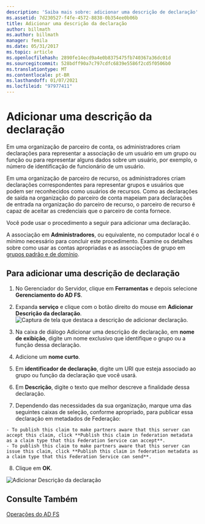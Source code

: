 ```yaml
---
description: 'Saiba mais sobre: adicionar uma descrição de declaração'
ms.assetid: 7d230527-f4fe-4572-8838-0b354ee0b06b
title: Adicionar uma descrição da declaração
author: billmath
ms.author: billmath
manager: femila
ms.date: 05/31/2017
ms.topic: article
ms.openlocfilehash: 2890fe14ecd9a4e0b8375475fb740367a36dc01d
ms.sourcegitcommit: 528bdff90a7c797cdfc6839e5586f2cd5f0506b0
ms.translationtype: MT
ms.contentlocale: pt-BR
ms.lasthandoff: 01/07/2021
ms.locfileid: "97977411"
---
```

# <a name="add-a-claim-description"></a>Adicionar uma descrição da declaração


Em uma organização de parceiro de conta, os administradores criam declarações para representar a associação de um usuário em um grupo ou função ou para representar alguns dados sobre um usuário, por exemplo, o número de identificação de funcionário de um usuário.

Em uma organização de parceiro de recurso, os administradores criam declarações correspondentes para representar grupos e usuários que podem ser reconhecidos como usuários de recursos. Como as declarações de saída na organização do parceiro de conta mapeiam para declarações de entrada na organização do parceiro de recurso, o parceiro de recurso é capaz de aceitar as credenciais que o parceiro de conta fornece.

Você pode usar o procedimento a seguir para adicionar uma declaração.

A associação em **Administradores**, ou equivalente, no computador local é o mínimo necessário para concluir este procedimento.  Examine os detalhes sobre como usar as contas apropriadas e as associações de grupo em [grupos padrão e de domínio](https://go.microsoft.com/fwlink/?LinkId=83477).

## <a name="to-add-a-claim-description"></a>Para adicionar uma descrição de declaração

1. No Gerenciador do Servidor, clique em **Ferramentas** e depois selecione **Gerenciamento do AD FS**.

2. Expanda **serviço** e clique com o botão direito do mouse em **Adicionar Descrição da declaração**.
   ![Captura de tela que destaca a descrição de adicionar declaração.](media/Add-a-Claim-Description/claimdesc1.png)

3. Na caixa de diálogo Adicionar uma descrição de declaração, em **nome de exibição**, digite um nome exclusivo que identifique o grupo ou a função dessa declaração.

4. Adicione um **nome curto**.

5. Em **identificador de declaração**, digite um URI que esteja associado ao grupo ou função da declaração que você usará.

6. Em **Descrição**, digite o texto que melhor descreve a finalidade dessa declaração.

7. Dependendo das necessidades da sua organização, marque uma das seguintes caixas de seleção, conforme apropriado, para publicar essa declaração em metadados de Federação:


~~~
- To publish this claim to make partners aware that this server can accept this claim, click **Publish this claim in federation metadata as a claim type that this Federation Service can accept**.
- To publish this claim to make partners aware that this server can issue this claim, click **Publish this claim in federation metadata as a claim type that this Federation Service can send**.
~~~

8. Clique em **OK**.

![Adicionar Descrição da declaração](media/Add-a-Claim-Description/claimdesc2.png)


## <a name="see-also"></a>Consulte Também
[Operações do AD FS](../ad-fs-operations.md)

